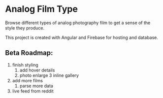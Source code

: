 # Analog Film Type

Browse different types of analog photography film to get a sense of the style they produce.

This project is created with Angular and Firebase for hosting and database.

## Beta Roadmap:
1. finish styling
   1. add hover details
   2. photo enlarge
   3 inline gallery
2. add more films
   1. parse more data
3. live feed from reddit
